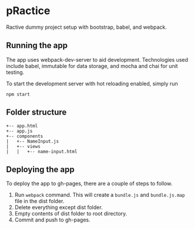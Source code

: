 # pRactice

Ractive dummy project setup with bootstrap, babel, and webpack.

## Running the app

The app uses webpack-dev-server to aid development. Technologies used include babel, immutable for data storage, and mocha and chai for unit testing.

To start the development server with hot reloading enabled, simply run

```
npm start
```

## Folder structure

    +-- app.html
    +-- app.js
    +-- components
    |	+-- NameInput.js
    |	+-- views
    |	|	+-- name-input.html

## Deploying the app

To deploy the app to gh-pages, there are a couple of steps to follow.

1. Run `webpack` command. This will create a `bundle.js` and `bundle.js.map` file in the dist folder.
2. Delete everything except dist folder.
3. Empty contents of dist folder to root directory.
4. Commit and push to gh-pages.

